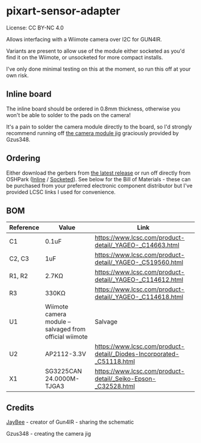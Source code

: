 # pixart-sensor-adapter

License: CC BY-NC 4.0

Allows interfacing with a Wiimote camera over I2C for GUN4IR.

Variants are present to allow use of the module either socketed as you'd find it on the Wiimote, or unsocketed for more compact installs.

I've only done minimal testing on this at the moment, so run this off at your own risk.

## Inline board

The inline board should be ordered in 0.8mm thickness, otherwise you won't be able to solder to the pads on the camera!

It's a pain to solder the camera module directly to the board, so I'd strongly recommend running off [the camera module jig](inline/Wii-IR-camera-solder-guideGun4IR-v7.stl) graciously provided by Gzus348.

## Ordering

Either download the gerbers from [the latest release](https://github.com/eatnooM/pixart-sensor-adapter/releases/latest) or run off directly from OSHPark ([Inline](https://oshpark.com/shared_projects/EPIfHW2C) / [Socketed](https://oshpark.com/shared_projects/FovxzPdv)). See below for the Bill of Materials - these can be purchased from your preferred electronic component distributor but I've provided LCSC links I used for convenience.

## BOM

| Reference | Value | Link |
|-----------|-------|------|
| C1 | 0.1uF | https://www.lcsc.com/product-detail/_YAGEO-_C14663.html |
| C2, C3 | 1uF | https://www.lcsc.com/product-detail/_YAGEO-_C519560.html |
| R1, R2 | 2.7KΩ | https://www.lcsc.com/product-detail/_YAGEO-_C114612.html |
| R3 | 330KΩ | https://www.lcsc.com/product-detail/_YAGEO-_C114618.html |
| U1 | Wiimote camera module – salvaged from official wiimote | Salvage |
| U2 | AP2112-3.3V | https://www.lcsc.com/product-detail/_Diodes-Incorporated-_C51118.html |
| X1 | SG3225CAN 24.0000M-TJGA3 | https://www.lcsc.com/product-detail/_Seiko-Epson-_C32528.html |

## Credits

[JayBee](https://www.gun4ir.com/) - creator of Gun4IR - sharing the schematic

Gzus348 - creating the camera jig

